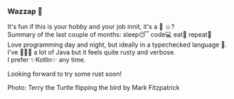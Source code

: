 ### Wazzap 👋

It's fun if this is your hobby and your job innit, it's a :gift: :relaxed:?  
Summary of the last couple of months:  sleep:sleeping: code:computer: eat:hamburger: repeat:repeat:  
Love programming day and night, but ideally in a typechecked language :cop:. I've :pencil::pencil::pencil: a lot of Java but it feels quite rusty and verbose.  
I prefer ✨Kotlin✨ any time.

Looking forward to try some rust soon!


Photo: Terry the Turtle flipping the bird by Mark Fitzpatrick
